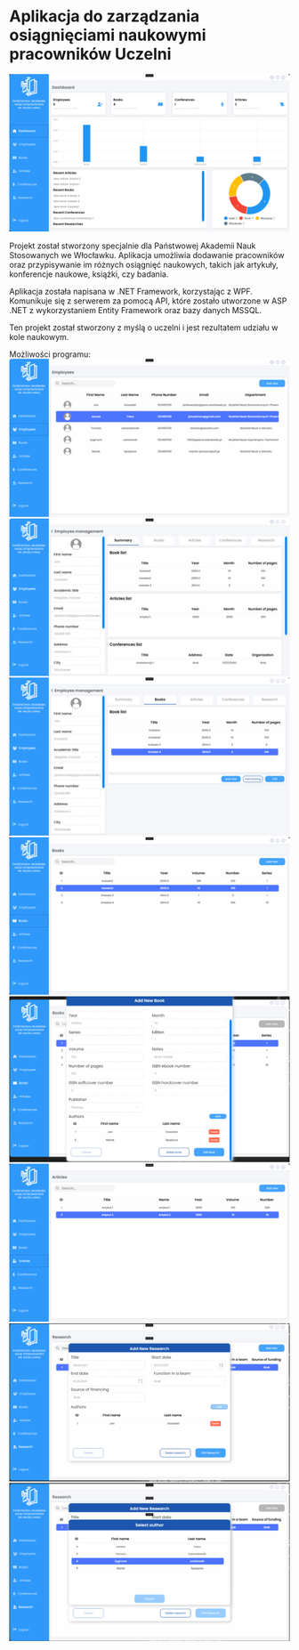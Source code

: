 # Aplikacja do zarządzania osiągnięciami naukowymi pracowników Uczelni
![Logo projektu](project-images/1.png)

Projekt został stworzony specjalnie dla Państwowej Akademii Nauk Stosowanych we Włocławku. Aplikacja umożliwia dodawanie pracowników oraz przypisywanie im różnych osiągnięć naukowych, takich jak artykuły, konferencje naukowe, książki, czy badania.

Aplikacja została napisana w .NET Framework, korzystając z WPF. Komunikuje się z serwerem za pomocą API, które zostało utworzone w ASP .NET z wykorzystaniem Entity Framework oraz bazy danych MSSQL.

Ten projekt został stworzony z myślą o uczelni i jest rezultatem udziału w kole naukowym.


Możliwości programu:
![Grafika](project-images/2.png)
![Grafika](project-images/3.png)
![Grafika](project-images/4.png)
![Grafika](project-images/5.png)
![Grafika](project-images/6.png)
![Grafika](project-images/7.png)
![Grafika](project-images/8.png)
![Grafika](project-images/9.png)
